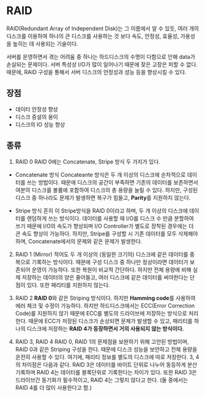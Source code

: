 # RAID

RAID(Redundant Array of Independent Disk)는 그 이름에서 알 수 있듯, 여러 개의 디스크를 이용하여 하나의 큰 디스크를 사용하는 것 보다 속도, 안정성, 효율성, 가용성을 높히는 데 사용되는 기술이다.

서버를 운영하면서 겪는 어려움 중 하나는 하드디스크의 수명이 다함으로 인해 data가 손실되는 문제이다. 서버 특성상 I/O가 많이 일어나기 때문에 잦은 고장은 피할 수 없다. 때문에, RAID 구성을 통해서 서버 디스크의 안정성과 성능 등을 향상시킬 수 있다.

## 장점

* 데이터 안정성 향상
* 디스크 증설의 용이
* 디스크의 IO 성능 향상

## 종류

1. RAID 0
RAID 0에는 Concatenate, Stripe 방식 두 가지가 있다.

* Concatenate 방식
Concateante 방식은 두 개 이상의 디스크에 순차적으로 데이터를 쓰는 방법이다. 때문에 디스크의 공간이 부족하면 기존의 데이터를 보존하면서 여분의 디스크를 볼륨에 포함하여 디스크의 총 용량을 늘릴 수 있다. 하지만, 구성된 디스크 중 하나라도 문제가 발생하면 복구가 힘들고, **Parity**를 지원하지 않는다.

* Stripe 방식
흔히 이 Stripe방식을 RAID 0이라고 하며, 두 개 이상의 디스크에 데이터를 랜덤하게 쓰는 방식이다. 데이터를 사용할 때 I/O를 디스크 수 만큼 분할하여 쓰기 때문에 I/O의 속도가 향상되며 I/O Controller가 별도로 장착된 경우에는 더 큰 속도 향상이 가능하다. 하지만, Stripe를 구성할 시 기존 데이터를 모두 삭제해야하며, Concatenate에서의 문제와 같은 문제가 발생한다.

2. RAID 1 (Mirror)
적어도 두 개 이상의 (동일한 크기의) 디스크에 같은 데이터를 중복으로 기록하는 방식이다. 때문에 구성 디스크 중 하나만 정상이라면 데이터가 보존되어 운영이 가능하다. 또한 복원이 비교적 간단하다. 하지만 전체 용량에 비해 실제 저장하는 데이터의 양은 줄어들고, 여러 디스크에 같은 데이터를 써야한다는 단점이 있다. 또한 패리티를 지원하지 않는다.

3. RAID 2
**RAID 0**와 같은 Striping 방식이다. 하지만 **Hamming code**를 사용하여 에러 체크 및 수정이 가능하다. 하지만 하드디스크에서는 ECC(Error Correction Code)를 지원하지 않기 때문에 ECC를 별도의 드라이브에 저장하는 방식으로 처리한다. 때문에 ECC가 저장된 디스크가 손상되면 문제가 발생할 수 있고, 패리티를 하나의 디스크에 저장하는 **RAID 4가 등장하면서 거의 사용되지 않는 방식이다.**

4. RAID 3, RAID 4
RAID 0, RAID 1의 문제점을 보완하기 위해 고안된 방법이며, RAID 0과 같은 Striping 구성을 한다. 때문에 디스크 성능을 보안하고 전체 용량을 온전히 사용할 수 있다. 여기에, 패리티 정보를 별도의 디스크에 따로 저장한다. 3, 4의 차이점은 다음과 같다. RAID 3은 데이터를 바이트 단위로 나누어 동등하게 분산 기록하며 RAID 4는 데이터를 블록단위로 기록한다는 차이가 있다. 또한 RAID 3은 드라이브간 동기화가 필수적이고, RAID 4는 그렇지 않다고 한다. (둘 중에서는 RAID 4를 더 많이 사용한다고 함.)
